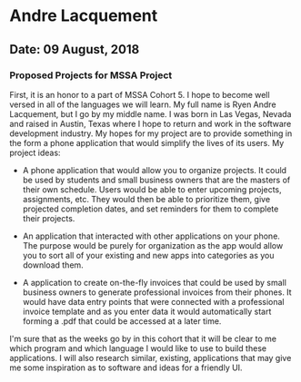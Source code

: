 # Andre Lacquement
## Date: 09 August, 2018
### Proposed Projects for MSSA Project

First, it is an honor to a part of MSSA Cohort 5. I hope to become well versed in all of the languages we will learn. My full name is Ryen Andre Lacquement, but I go by my middle name. I was born in Las Vegas, Nevada and raised in Austin, Texas where I hope to return and work in the software development industry. My hopes for my project are to provide something in the form a phone application that would simplify the lives of its users. My project ideas:

*  A phone application that would allow you to organize projects. It could be used by students and small business owners that are the masters of their own schedule. Users would be able to enter upcoming projects, assignments, etc. They would then be able to prioritize them, give projected completion dates, and set reminders for them to complete their projects.
	
* An application that interacted with other applications on your phone. The purpose would be purely for organization as the app would allow you to sort all of your existing and new apps into categories as you download them. 

* A application to create on-the-fly invoices that could be used by small business owners to generate professional invoices from their phones. It would have data entry points that were connected with a professional invoice template and as you enter data it would automatically start forming a .pdf that could be accessed at a later time.

I'm sure that as the weeks go by in this cohort that it will be clear to me which program and which language I would like to use to build these applications. I will also research similar, existing, applications that may give me some inspiration as to software and ideas for a friendly UI. 
